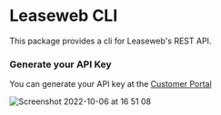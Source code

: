# Leaseweb CLI

This package provides a cli for Leaseweb's REST API.

### Generate your API Key
You can generate your API key at the [Customer Portal](https://secure.leaseweb.com/)

![Screenshot 2022-10-06 at 16 51 08](https://user-images.githubusercontent.com/20487980/194345478-c06fded0-9041-49b6-b5a5-24243d240134.png)
